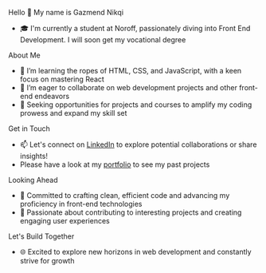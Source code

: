 Hello 👋 My name is Gazmend Nikqi
- 🎓 I'm currently a student at Noroff, passionately diving into Front End Development. I will soon get my vocational degree

About Me
- 🌱 I’m learning the ropes of HTML, CSS, and JavaScript, with a keen focus on mastering React
- 👯 I’m eager to collaborate on web development projects and other front-end endeavors
- 🔭 Seeking opportunities for projects and courses to amplify my coding prowess and expand my skill set

Get in Touch
- 📫 Let's connect on [LinkedIn](https://www.linkedin.com/in/gazmend-nikqi-389266205/) to explore potential collaborations or share insights!
- Please have a look at my [portfolio](https://leafy-torrone-c9e9ae.netlify.app/#projects) to see my past projects

Looking Ahead
- 🚀 Committed to crafting clean, efficient code and advancing my proficiency in front-end technologies
- 🌟 Passionate about contributing to interesting projects and creating engaging user experiences

Let's Build Together
- 🌐 Excited to explore new horizons in web development and constantly strive for growth
